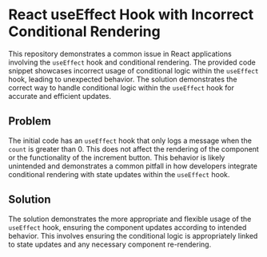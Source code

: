 # React useEffect Hook with Incorrect Conditional Rendering
This repository demonstrates a common issue in React applications involving the `useEffect` hook and conditional rendering.  The provided code snippet showcases incorrect usage of conditional logic within the `useEffect` hook, leading to unexpected behavior.  The solution demonstrates the correct way to handle conditional logic within the `useEffect` hook for accurate and efficient updates.

## Problem
The initial code has an `useEffect` hook that only logs a message when the `count` is greater than 0.  This does not affect the rendering of the component or the functionality of the increment button.  This behavior is likely unintended and demonstrates a common pitfall in how developers integrate conditional rendering with state updates within the `useEffect` hook.

## Solution
The solution demonstrates the more appropriate and flexible usage of the `useEffect` hook, ensuring the component updates according to intended behavior. This involves ensuring the conditional logic is appropriately linked to state updates and any necessary component re-rendering.

